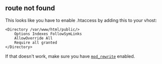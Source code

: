 route not found
---
This looks like you have to enable .htaccess by adding this to your vhost:
```
<Directory /var/www/html/public/>
    Options Indexes FollowSymLinks
    AllowOverride All
    Require all granted
</Directory>
```
If that doesn't work, make sure you have [`mod_rewrite`](http://httpd.apache.org/docs/current/mod/mod_rewrite.html) enabled.
